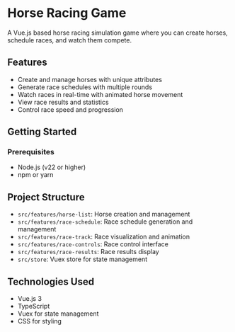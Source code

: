 # Horse Racing Game

A Vue.js based horse racing simulation game where you can create horses, schedule races, and watch them compete.

## Features

- Create and manage horses with unique attributes
- Generate race schedules with multiple rounds
- Watch races in real-time with animated horse movement
- View race results and statistics
- Control race speed and progression

## Getting Started

### Prerequisites

- Node.js (v22 or higher)
- npm or yarn

## Project Structure

- `src/features/horse-list`: Horse creation and management
- `src/features/race-schedule`: Race schedule generation and management
- `src/features/race-track`: Race visualization and animation
- `src/features/race-controls`: Race control interface
- `src/features/race-results`: Race results display
- `src/store`: Vuex store for state management

## Technologies Used

- Vue.js 3
- TypeScript
- Vuex for state management
- CSS for styling
